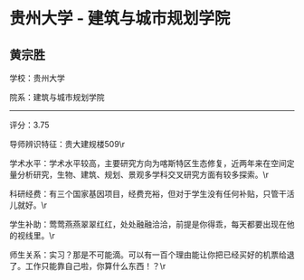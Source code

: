 # 贵州大学 - 建筑与城市规划学院

## 黄宗胜

学校：贵州大学

院系：建筑与城市规划学院

* * *

评分：3.75

导师辨识特征：贵大建规楼509\r

学术水平：学术水平较高，主要研究方向为喀斯特区生态修复，近两年来在空间定量分析研究，生物、建筑、规划、景观多学科交叉研究方面有较多探索。\r

科研经费：有三个国家基因项目，经费充裕，但对于学生没有任何补贴，只管干活儿就好。\r

学生补助：莺莺燕燕翠翠红红，处处融融洽洽，前提是你得乖，每天都要出现在他的视线里。\r

师生关系：实习？那是不可能滴。可以有一百个理由能让你把已经买好的机票给退了。工作只能靠自己啦，你算什么东西！？\r
